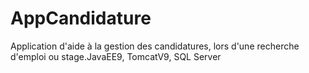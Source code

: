 # AppCandidature
Application d'aide à la gestion des candidatures, lors d'une recherche d'emploi ou stage.JavaEE9, TomcatV9, SQL Server
